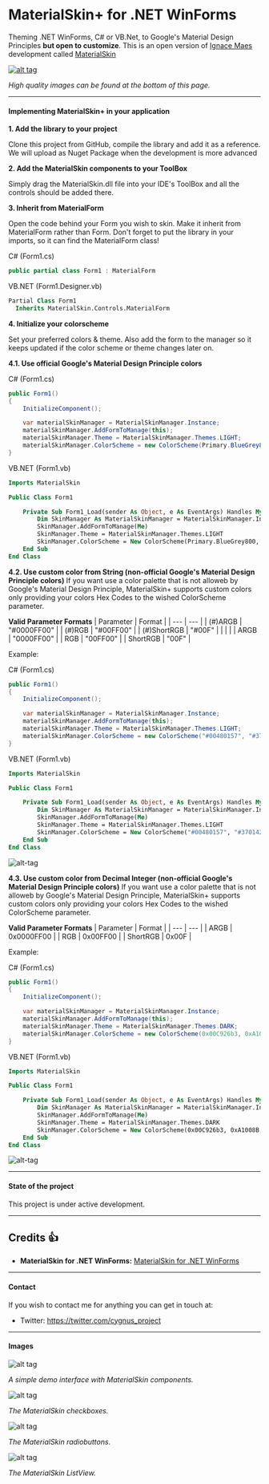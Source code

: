
MaterialSkin+ for .NET WinForms
=====================

Theming .NET WinForms, C# or VB.Net, to Google's Material Design Principles **but open to customize**.
This is an open version of [Ignace Maes](https://github.com/IgnaceMaes) development called [MaterialSkin](https://github.com/IgnaceMaes/MaterialSkin)

<a href="https://www.youtube.com/watch?v=A8osVM_SXlg" target="_blank">![alt tag](http://i.imgur.com/JAttoOo.png)</a>

*High quality images can be found at the bottom of this page.*

---

#### Implementing MaterialSkin+ in your application

**1. Add the library to your project**

Clone this project from GitHub, compile the library and add it as a reference. We will upload as Nuget Package when the development is more advanced
  
**2. Add the MaterialSkin components to your ToolBox**

  Simply drag the MaterialSkin.dll file into your IDE's ToolBox and all the controls should be added there.
  
**3. Inherit from MaterialForm**

  Open the code behind your Form you wish to skin. Make it inherit from MaterialForm rather than Form. Don't forget to put the library in your imports, so it can find the MaterialForm class!
  
  C# (Form1.cs)
  ```cs
  public partial class Form1 : MaterialForm
  ```
  
  VB.NET (Form1.Designer.vb)
  ```vb
  Partial Class Form1
    Inherits MaterialSkin.Controls.MaterialForm
  ```
  
**4. Initialize your colorscheme**

  Set your preferred colors & theme. Also add the form to the manager so it keeps updated if the color scheme or theme changes later on.

**4.1. Use official Google's Material Design Principle colors**

C# (Form1.cs)
  ```cs
  public Form1()
  {
      InitializeComponent();

      var materialSkinManager = MaterialSkinManager.Instance;
      materialSkinManager.AddFormToManage(this);
      materialSkinManager.Theme = MaterialSkinManager.Themes.LIGHT;
      materialSkinManager.ColorScheme = new ColorScheme(Primary.BlueGrey800, Primary.BlueGrey900, Primary.BlueGrey500, Accent.LightBlue200, TextShade.WHITE);
  }
  ```

VB.NET (Form1.vb)
```vb
Imports MaterialSkin

Public Class Form1

    Private Sub Form1_Load(sender As Object, e As EventArgs) Handles MyBase.Load
        Dim SkinManager As MaterialSkinManager = MaterialSkinManager.Instance
        SkinManager.AddFormToManage(Me)
        SkinManager.Theme = MaterialSkinManager.Themes.LIGHT
        SkinManager.ColorScheme = New ColorScheme(Primary.BlueGrey800, Primary.BlueGrey900, Primary.BlueGrey500, Accent.LightBlue200, TextShade.WHITE)
    End Sub
End Class
```
**4.2. Use custom color from String (non-official Google's Material Design Principle colors)**
If you want use a color palette that is not alloweb by Google's Material Design Principle, MaterialSkin+ supports custom colors only providing your colors Hex Codes to the wished ColorScheme parameter.

**Valid Parameter Formats**
| Parameter | Format |
| --- | --- |
| (#)ARGB | "#0000FF00" |
| (#)RGB | "#00FF00" |
| (#)ShortRGB | "#00F" |
| | |
| ARGB | "0000FF00" |
| RGB | "00FF00" |
| ShortRGB | "00F" |

Example:

C# (Form1.cs)
  ```cs
  public Form1()
  {
      InitializeComponent();

      var materialSkinManager = MaterialSkinManager.Instance;
      materialSkinManager.AddFormToManage(this);
      materialSkinManager.Theme = MaterialSkinManager.Themes.LIGHT;
      materialSkinManager.ColorScheme = new ColorScheme("#00480157", "#370142", "DC2EFF", "00BB5FCF", TextShade.WHITE);
  }
  ```

VB.NET (Form1.vb)
```vb
Imports MaterialSkin

Public Class Form1

    Private Sub Form1_Load(sender As Object, e As EventArgs) Handles MyBase.Load
        Dim SkinManager As MaterialSkinManager = MaterialSkinManager.Instance
        SkinManager.AddFormToManage(Me)
        SkinManager.Theme = MaterialSkinManager.Themes.LIGHT
        SkinManager.ColorScheme = New ColorScheme("#00480157", "#370142", "DC2EFF", "00BB5FCF", TextShade.WHITE)
    End Sub
End Class
```
![alt-tag](https://i.imgur.com/66av3Gl.png)

**4.3. Use custom color from Decimal Integer (non-official Google's Material Design Principle colors)**
If you want use a color palette that is not alloweb by Google's Material Design Principle, MaterialSkin+ supports custom colors only providing your colors Hex Codes to the wished ColorScheme parameter.

**Valid Parameter Formats**
| Parameter | Format |
| --- | --- |
| ARGB | 0x0000FF00 |
| RGB | 0x00FF00 |
| ShortRGB | 0x00F |

Example:

C# (Form1.cs)
  ```cs
  public Form1()
  {
      InitializeComponent();

      var materialSkinManager = MaterialSkinManager.Instance;
      materialSkinManager.AddFormToManage(this);
      materialSkinManager.Theme = MaterialSkinManager.Themes.DARK;
      materialSkinManager.ColorScheme = new ColorScheme(0x00C926b3, 0xA1008B, 0xDC2EFF, 0x006E70FF, TextShade.WHITE);
  }
  ```

VB.NET (Form1.vb)
```vb
Imports MaterialSkin

Public Class Form1

    Private Sub Form1_Load(sender As Object, e As EventArgs) Handles MyBase.Load
        Dim SkinManager As MaterialSkinManager = MaterialSkinManager.Instance
        SkinManager.AddFormToManage(Me)
        SkinManager.Theme = MaterialSkinManager.Themes.DARK
        SkinManager.ColorScheme = New ColorScheme(0x00C926b3, 0xA1008B, 0xDC2EFF, 0x006E70FF, TextShade.WHITE)
    End Sub
End Class
```
![alt-tag](https://i.imgur.com/SC2uoBJ.png)

---
#### State of the project

This project is under active development.

---

## Credits 👍
* **MaterialSkin for .NET WinForms:** [MaterialSkin for .NET WinForms](https://github.com/IgnaceMaes/MaterialSkin)

---

#### Contact

If you wish to contact me for anything you can get in touch at:

- Twitter: https://twitter.com/cygnus_project

---

#### Images

![alt tag](https://i.imgur.com/66av3Gl.png)

*A simple demo interface with MaterialSkin components.*

![alt tag](https://i.imgur.com/JV18LsX.png)

*The MaterialSkin checkboxes.*

![alt tag](https://i.imgur.com/gCRlDEZ.png)

*The MaterialSkin radiobuttons.*

![alt tag](https://i.imgur.com/NMwXRQS.png)

*The MaterialSkin ListView.*
